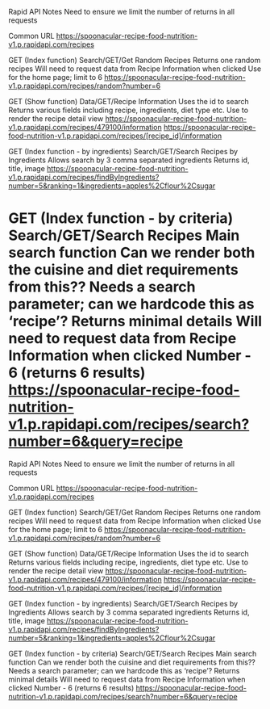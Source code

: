 
Rapid API Notes
  Need to ensure we limit the number of returns in all requests

Common URL
  https://spoonacular-recipe-food-nutrition-v1.p.rapidapi.com/recipes

GET (Index function)
  Search/GET/Get Random Recipes
    Returns one random recipes
    Will need to request data from Recipe Information when clicked
    Use for the home page; limit to 6
    https://spoonacular-recipe-food-nutrition-v1.p.rapidapi.com/recipes/random?number=6


GET (Show function)
  Data/GET/Recipe Information
    Uses the id to search
    Returns various fields including recipe, ingredients, diet type etc.
    Use to render the recipe detail view
    https://spoonacular-recipe-food-nutrition-v1.p.rapidapi.com/recipes/479100/information
    https://spoonacular-recipe-food-nutrition-v1.p.rapidapi.com/recipes/[recipe_id]/information


GET (Index function - by ingredients)
  Search/GET/Search Recipes by Ingredients
    Allows search by 3 comma separated ingredients
    Returns id, title, image
    https://spoonacular-recipe-food-nutrition-v1.p.rapidapi.com/recipes/findByIngredients?number=5&ranking=1&ingredients=apples%2Cflour%2Csugar


GET (Index function - by criteria)
  Search/GET/Search Recipes
    Main search function
    Can we render both the cuisine and diet requirements from this??
    Needs a search parameter; can we hardcode this as ‘recipe’?
    Returns minimal details
    Will need to request data from Recipe Information when clicked
    Number - 6 (returns 6 results)
    https://spoonacular-recipe-food-nutrition-v1.p.rapidapi.com/recipes/search?number=6&query=recipe
=======
Rapid API Notes Need to ensure we limit the number of returns in all requests

Common URL https://spoonacular-recipe-food-nutrition-v1.p.rapidapi.com/recipes

GET (Index function) Search/GET/Get Random Recipes Returns one random recipes Will need to request data from Recipe Information when clicked Use for the home page; limit to 6 https://spoonacular-recipe-food-nutrition-v1.p.rapidapi.com/recipes/random?number=6

GET (Show function) Data/GET/Recipe Information Uses the id to search Returns various fields including recipe, ingredients, diet type etc. Use to render the recipe detail view https://spoonacular-recipe-food-nutrition-v1.p.rapidapi.com/recipes/479100/information https://spoonacular-recipe-food-nutrition-v1.p.rapidapi.com/recipes/[recipe_id]/information

GET (Index function - by ingredients) Search/GET/Search Recipes by Ingredients Allows search by 3 comma separated ingredients Returns id, title, image https://spoonacular-recipe-food-nutrition-v1.p.rapidapi.com/recipes/findByIngredients?number=5&ranking=1&ingredients=apples%2Cflour%2Csugar

GET (Index function - by criteria) Search/GET/Search Recipes Main search function Can we render both the cuisine and diet requirements from this?? Needs a search parameter; can we hardcode this as ‘recipe’? Returns minimal details Will need to request data from Recipe Information when clicked Number - 6 (returns 6 results) https://spoonacular-recipe-food-nutrition-v1.p.rapidapi.com/recipes/search?number=6&query=recipe
